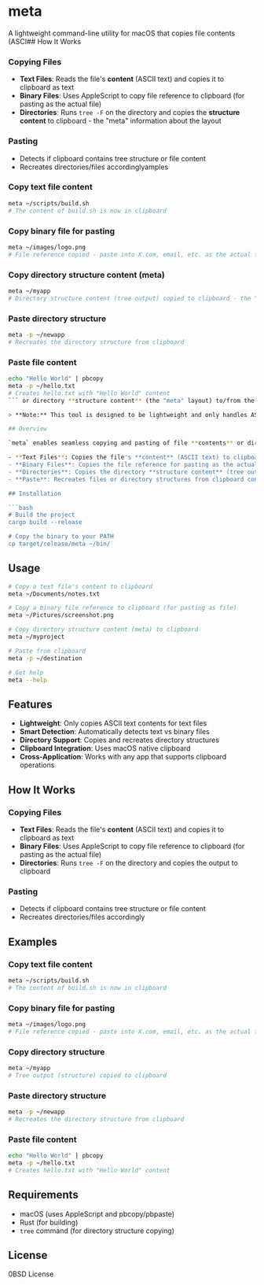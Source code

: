 # meta

A lightweight command-line utility for macOS that copies file contents (ASCI## How It Works

### Copying Files
- **Text Files**: Reads the file's **content** (ASCII text) and copies it to clipboard as text
- **Binary Files**: Uses AppleScript to copy file reference to clipboard (for pasting as the actual file)
- **Directories**: Runs `tree -F` on the directory and copies the **structure content** to clipboard - the "meta" information about the layout

### Pasting
- Detects if clipboard contains tree structure or file content
- Recreates directories/files accordinglyamples

### Copy text file content

```bash
meta ~/scripts/build.sh
# The content of build.sh is now in clipboard
```

### Copy binary file for pasting

```bash
meta ~/images/logo.png
# File reference copied - paste into X.com, email, etc. as the actual file
```

### Copy directory structure content (meta)

```bash
meta ~/myapp
# Directory structure content (tree output) copied to clipboard - the "meta" of the layout
```

### Paste directory structure

```bash
meta -p ~/newapp
# Recreates the directory structure from clipboard
```

### Paste file content

```bash
echo "Hello World" | pbcopy
meta -p ~/hello.txt
# Creates hello.txt with "Hello World" content
``` or directory **structure content** (the "meta" layout) to/from the clipboard. For binary files, it copies the file reference for pasting as a file.

> **Note:** This tool is designed to be lightweight and only handles ASCII text file contents and directory structure metadata. Binary files are copied as file references to maintain compatibility with applications like X.com, messaging apps, etc.

## Overview

`meta` enables seamless copying and pasting of file **contents** or directory **structure content** (the "meta" layout) via the clipboard:

- **Text Files**: Copies the file's **content** (ASCII text) to clipboard
- **Binary Files**: Copies the file reference for pasting as the actual file
- **Directories**: Copies the directory **structure content** (tree output) to clipboard - the "meta" of the layout
- **Paste**: Recreates files or directory structures from clipboard contents

## Installation

```bash
# Build the project
cargo build --release

# Copy the binary to your PATH
cp target/release/meta ~/bin/
```

## Usage

```bash
# Copy a text file's content to clipboard
meta ~/Documents/notes.txt

# Copy a binary file reference to clipboard (for pasting as file)
meta ~/Pictures/screenshot.png

# Copy directory structure content (meta) to clipboard
meta ~/myproject

# Paste from clipboard
meta -p ~/destination

# Get help
meta --help
```

## Features

- **Lightweight**: Only copies ASCII text contents for text files
- **Smart Detection**: Automatically detects text vs binary files
- **Directory Support**: Copies and recreates directory structures
- **Clipboard Integration**: Uses macOS native clipboard
- **Cross-Application**: Works with any app that supports clipboard operations

## How It Works

### Copying Files
- **Text Files**: Reads the file's **content** (ASCII text) and copies it to clipboard as text
- **Binary Files**: Uses AppleScript to copy file reference to clipboard (for pasting as the actual file)
- **Directories**: Runs `tree -F` on the directory and copies the output to clipboard

### Pasting
- Detects if clipboard contains tree structure or file content
- Recreates directories/files accordingly

## Examples

### Copy text file content

```bash
meta ~/scripts/build.sh
# The content of build.sh is now in clipboard
```

### Copy binary file for pasting

```bash
meta ~/images/logo.png
# File reference copied - paste into X.com, email, etc. as the actual file
```

### Copy directory structure

```bash
meta ~/myapp
# Tree output (structure) copied to clipboard
```

### Paste directory structure

```bash
meta -p ~/newapp
# Recreates the directory structure from clipboard
```

### Paste file content

```bash
echo "Hello World" | pbcopy
meta -p ~/hello.txt
# Creates hello.txt with "Hello World" content
```

## Requirements

- macOS (uses AppleScript and pbcopy/pbpaste)
- Rust (for building)
- `tree` command (for directory structure copying)

## License

0BSD License
